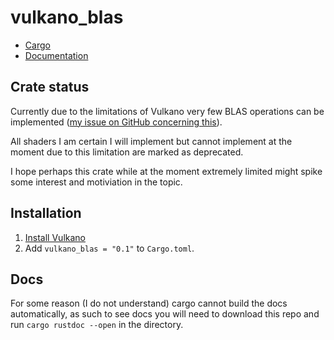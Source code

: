 # vulkano_blas

- [Cargo](https://crates.io/crates/vulkano_blas)
- [Documentation](https://github.com/JonathanWoollett-Light/vulkano_blas/blob/master/target/doc/vulkano_blas/index.html)

## Crate status

Currently due to the limitations of Vulkano very few BLAS operations can be implemented ([my issue on GitHub concerning this](https://github.com/vulkano-rs/vulkano/issues/1395)).

All shaders I am certain I will implement but cannot implement at the moment due to this limitation are marked as deprecated.

I hope perhaps this crate while at the moment extremely limited might spike some interest and motiviation in the topic.

## Installation

1. [Install Vulkano](https://github.com/vulkano-rs/vulkano#setup)
2. Add `vulkano_blas = "0.1"` to `Cargo.toml`.

## Docs

For some reason (I do not understand) cargo cannot build the docs automatically, as such to see docs you will need to download this repo and run `cargo rustdoc --open` in the directory. 

